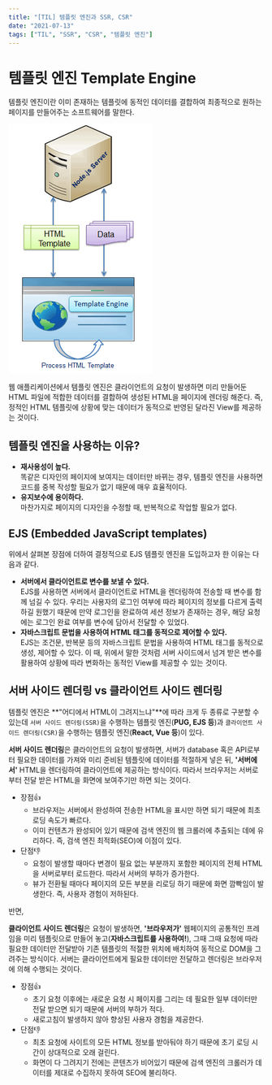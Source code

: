 ```yaml
---
title: "[TIL] 템플릿 엔진과 SSR, CSR"
date: "2021-07-13"
tags: ["TIL", "SSR", "CSR", "템플릿 엔진"]
---
```

# 템플릿 엔진 Template Engine

템플릿 엔진이란 이미 존재하는 템플릿에 동적인 데이터를 결합하여 최종적으로 원하는 페이지를 만들어주는 소프트웨어를 말한다.

![사진1](../../../src/images/template-engine.png)

웹 애플리케이션에서 템플릿 엔진은 클라이언트의 요청이 발생하면 미리 만들어둔 HTML 파일에 적합한 데이터를 결합하여 생성된 HTML을 페이지에 렌더링 해준다. 즉, 정적인 HTML 템플릿에 상황에 맞는 데이터가 동적으로 반영된 달라진 View를 제공하는 것이다.



## 템플릿 엔진을 사용하는 이유?

+ **재사용성이 높다.**  
  똑같은 디자인의 페이지에 보여지는 데이터만 바뀌는 경우, 템플릿 엔진을 사용하면 코드를 중복 작성할 필요가 없기 때문에 매우 효율적이다.
+ **유지보수에 용이하다.**  
  마찬가지로 페이지의 디자인을 수정할 때, 반복적으로 작업할 필요가 없다. 



## EJS (Embedded JavaScript templates)

위에서 살펴본 장점에 더하여 결정적으로 EJS 템플릿 엔진을 도입하고자 한 이유는 다음과 같다.

+ **서버에서 클라이언트로 변수를 보낼 수 있다.**  
  EJS를 사용하면 서버에서 클라이언트로 HTML을 렌더링하여 전송할 때 변수를 함께 넘길 수 있다. 우리는 사용자의 로그인 여부에 따라 페이지의 정보를 다르게 출력하길 원했기 때문에 만약 로그인을 완료하여 세션 정보가 존재하는 경우, 해당 요청에는 로그인 완료 여부를 변수에 담아서 전달할 수 있었다.
+ **자바스크립트 문법을 사용하여 HTML 태그를 동적으로 제어할 수 있다.**  
  EJS는 조건문, 반복문 등의 자바스크립트 문법을 사용하여 HTML 태그를 동적으로 생성, 제어할 수 있다. 이 때, 위에서 말한 것처럼 서버 사이드에서 넘겨 받은 변수를 활용하여 상황에 따라 변화하는 동적인 View를 제공할 수 있는 것이다. 

  

## 서버 사이드 렌더링 vs 클라이언트 사이드 렌더링

템플릿 엔진은 **"어디에서 HTML이 그려지느냐"**에 따라 크게 두 종류로 구분할 수 있는데 ```서버 사이드 렌더링(SSR)```을 수행하는 템플릿 엔진(**PUG, EJS 등**)과 ```클라이언트 사이드 렌더링(CSR)```을 수행하는 템플릿 엔진(**React, Vue 등**)이 있다. 

  

**서버 사이드 렌더링**은 클라이언트의 요청이 발생하면, 
서버가 database 혹은 API로부터 필요한 데이터를 가져와 미리 준비된 템플릿에 데이터를 적절하게 넣은 뒤, **'서버에서'** HTML을 렌더링하여 클라이언트에 제공하는 방식이다. 따라서 브라우저는 서버로부터 전달 받은 HTML을 화면에 보여주기만 하면 되는 것이다.

+ 장점👍
  + 브라우저는 서버에서 완성하여 전송한 HTML을 표시만 하면 되기 때문에 최초 로딩 속도가 빠르다.
  + 이미 컨텐츠가 완성되어 있기 때문에 검색 엔진의 웹 크롤러에 추출되는 데에 유리하다. 즉, 검색 엔진 최적화(SEO)에 이점이 있다.
+ 단점👎
  + 요청이 발생할 때마다 변경이 필요 없는 부분까지 포함한 페이지의 전체 HTML을 서버로부터 로드한다. 따라서 서버의 부하가 증가한다.
  + 뷰가 전환될 때마다 페이지의 모든 부분을 리로딩 하기 때문에 화면 깜빡임이 발생한다. 즉, 사용자 경험이 저하된다.

  

반면,

**클라이언트 사이드 렌더링**은 요청이 발생하면,
**'브라우저가'** 웹페이지의 공통적인 프레임을 미리 템플릿으로 만들어 놓고(**자바스크립트를 사용하여!**), 그때 그때 요청에 따라 필요한 데이터만 전달받아 기존 템플릿의 적절한 위치에 배치하여 동적으로 DOM을 그려주는 방식이다. 서버는 클라이언트에게 필요한 데이터만 전달하고 렌더링은 브라우저에 의해 수행되는 것이다.

+ 장점👍
  + 초기 요청 이후에는 새로운 요청 시 페이지를 그리는 데 필요한 일부 데이터만 전달 받으면 되기 때문에 서버의 부하가 적다.
  + 새로고침이 발생하지 않아 향상된 사용자 경험을 제공한다.
+ 단점👎
  + 최초 요청에 사이트의 모든 HTML 정보를 받아둬야 하기 때문에 초기 로딩 시간이 상대적으로 오래 걸린다.
  + 화면이 다 그려지기 전에는 콘텐츠가 비어있기 때문에 검색 엔진의 크롤러가 데이터를 제대로 수집하지 못하여 SEO에 불리하다. 

